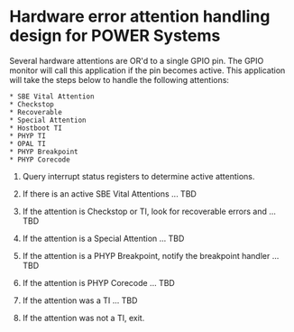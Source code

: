 # Hardware error attention handling design for POWER Systems

Several hardware attentions are OR'd to a single GPIO pin. The GPIO monitor
will call this application if the pin becomes active. This application will
take the steps below to handle the following attentions:

    * SBE Vital Attention
    * Checkstop
    * Recoverable
    * Special Attention
    * Hostboot TI
    * PHYP TI
    * OPAL TI
    * PHYP Breakpoint
    * PHYP Corecode

1. Query interrupt status registers to determine active attentions.

2. If there is an active SBE Vital Attentions ... TBD

3. If the attention is Checkstop or TI, look for recoverable errors and ... TBD

4. If the attention is a Special Attention ... TBD

4. If the attention is a PHYP Breakpoint, notify the breakpoint handler ... TBD

5. If the attention is PHYP Corecode ... TBD

6. If the attention was a TI ... TBD

7. If the attention was not a TI, exit.
